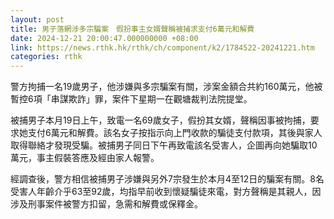 ```yaml
---
layout: post
title: 男子落網涉多宗騙案　假扮事主女婿聲稱被捕求支付6萬元和解費
date: 2024-12-21 20:00:47.000000000 +08:00
link: https://news.rthk.hk/rthk/ch/component/k2/1784522-20241221.htm
categories: rthk
---
```


警方拘捕一名19歲男子，他涉嫌與多宗騙案有關，涉案金額合共約160萬元，他被暫控6項「串謀欺詐」罪，案件下星期一在觀塘裁判法院提堂。

被捕男子本月19日上午，致電一名69歲女子，假扮其女婿，聲稱因事被拘捕，要求她支付6萬元和解費。該名女子按指示向上門收款的騙徒支付款項，其後與家人取得聯絡才發現受騙。被捕男子同日下午再致電該名受害人，企圖再向她騙取10萬元，事主假裝答應及經由家人報警。

經調查後，警方相信被捕男子涉嫌與另外7宗發生於本月4至12日的騙案有關。8名受害人年齡介乎63至92歲，均指早前收到懷疑騙徒來電，對方聲稱是其親人，因涉及刑事案件被警方扣留，急需和解費或保釋金。
